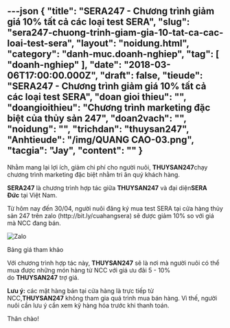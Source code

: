 ---json
{
    "title": "SERA247 - Chương trình giảm giá 10% tất cả các loại test SERA",
    "slug": "sera247-chuong-trinh-giam-gia-10-tat-ca-cac-loai-test-sera",
    "layout": "noidung.html",
    "category": "danh-muc.doanh-nghiep",
    "tag": [
        "doanh-nghiep"
    ],
    "date": "2018-03-06T17:00:00.000Z",
    "draft": false,
    "tieude": "SERA247 - Chương trình giảm giá 10% tất cả các loại test SERA",
    "doan gioi thieu": "",
    "doangioithieu": "Chương trình marketing đặc biệt của thủy sản 247",
    "doan2vach": "",
    "noidung": "",
    "trichdan": "thuysan247",
    "Anhtieude": "/img/QUANG CAO-03.png",
    "tacgia": "Jay",
    "__content__": ""
}
---
<p><span style="font-size:14px">Nhằm mang lại lợi &iacute;ch, giảm chi ph&iacute; cho người nu&ocirc;i,&nbsp;<strong>THUYSAN247</strong>chạy chương tr&igrave;nh marketing đặc biệt nhằm tri &acirc;n qu&yacute; kh&aacute;ch h&agrave;ng.</span></p>

<p><span style="font-size:14px"><strong>SERA247</strong>&nbsp;l&agrave; chương tr&igrave;nh hợp t&aacute;c giữa&nbsp;<strong>THUYSAN247</strong>&nbsp;v&agrave; đại diện<strong>SERA Đức</strong>&nbsp;tại Việt Nam.</span></p>

<p><span style="font-size:14px">Từ h&ocirc;m nay đến 30/04, người nu&ocirc;i đăng k&yacute; mua test SERA tại cửa h&agrave;ng thủy sản 247 tr&ecirc;n zalo (http://bit.ly/cuahangsera) sẽ được giảm 10% so với gi&aacute; m&agrave; NCC đang b&aacute;n.</span></p>

<p><span style="font-size:14px"><img alt="Zalo" src="https://zalo-article-photo-td.zadn.vn/8829c17ead3a44641d2b#22068373" /></span></p>

<p><span style="font-size:14px">Bảng gi&aacute; tham khảo</span></p>

<p><span style="font-size:14px">Với chương tr&igrave;nh hợp t&aacute;c n&agrave;y,&nbsp;<strong>THUYSAN247</strong>&nbsp;sẽ l&agrave; nơi m&agrave; người nu&ocirc;i c&oacute; thể mua được những m&oacute;n h&agrave;ng từ NCC với gi&aacute; ưu đ&atilde;i 5 - 10% do&nbsp;<strong>THUYSAN247</strong>&nbsp;trợ gi&aacute;.</span></p>

<p><span style="font-size:14px"><strong>Lưu &yacute;:</strong>&nbsp;c&aacute;c mặt h&agrave;ng b&aacute;n tại cửa h&agrave;ng l&agrave; trực tiếp từ NCC,<strong>THUYSAN247</strong>&nbsp;kh&ocirc;ng tham gia qu&aacute; tr&igrave;nh mua b&aacute;n h&agrave;ng. V&igrave; thế, người nu&ocirc;i cần lưu &yacute; cần xem kỹ h&agrave;ng h&oacute;a trước khi thanh to&aacute;n.</span></p>

<p><span style="font-size:14px">Th&acirc;n ch&agrave;o!</span></p>